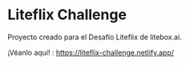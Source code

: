 # Liteflix Challenge

Proyecto creado para el Desafío Liteflix de litebox.ai.

¡Véanlo aquí! : https://liteflix-challenge.netlify.app/
